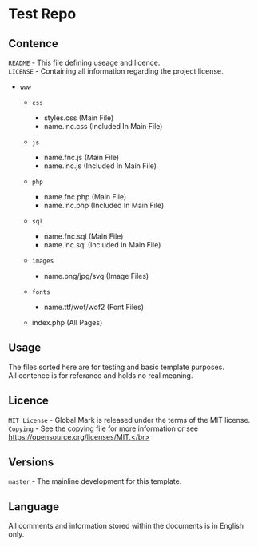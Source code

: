 # Test Repo

## Contence
`README` - This file defining useage and licence.</br>
`LICENSE` - Containing all information regarding the project license.</br>
* `www`
  * `css`
    * styles.css (Main File)
    * name.inc.css (Included In Main File)
  * `js`
    * name.fnc.js (Main File)
    * name.inc.js (Included In Main File)
  * `php`
    * name.fnc.php (Main File)
    * name.inc.php (Included In Main File)
  * `sql`
    * name.fnc.sql (Main File)
    * name.inc.sql (Included In Main File)
  * `images`
    * name.png/jpg/svg (Image Files)
  * `fonts`
    * name.ttf/wof/wof2 (Font Files)

  * index.php (All Pages)

## Usage
The files sorted here are for testing and basic template purposes.</br>
All contence is for referance and holds no real meaning.</br>

## Licence
`MIT License` - Global Mark is released under the terms of the MIT license.</br>
`Copying` - See the copying file for more information or see https://opensource.org/licenses/MIT.</br>

## Versions
`master` - The mainline development for this template.

## Language 
All comments and information stored within the documents is in English only.
